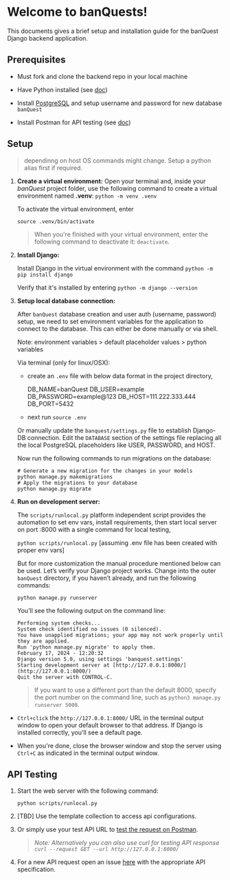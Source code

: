 
# Welcome to banQuests!

This documents gives a brief setup and installation guide for the banQuest Django backend application.

## Prerequisites

- Must fork and clone the backend repo in your local machine

- Have Python installed (see [doc](https://wiki.python.org/moin/BeginnersGuide/Download))

- Install [PostgreSQL](https://www.postgresql.org/download/) and setup username and password for new database `banQuest`

- Install Postman for API testing (see [doc](https://www.postman.com/downloads/))

## Setup

> dependinng on host OS commands might change. Setup a python alias first if required.

1.  **Create a virtual environment:**
	Open your terminal and, inside your _banQuest_ project folder, use the following command to create a virtual environment named **.venv**: `python -m venv .venv`

	To activate the virtual environment, enter
	
	`source .venv/bin/activate`
	
	> When you're finished with your virtual environment, enter the following command to deactivate it: `deactivate`.


2.  **Install Django:**

	Install Django in the virtual environment with the command
	`python -m pip install django`

	Verify that it's installed by entering
	`python -m django --version`

  

3.  **Setup local database connection:**

	After `banQuest` database creation and user auth (username, password) setup, we need to set environment variables for the application to connect to the database. This can either be done manually or via shell.

	Note: environment variables > default placeholder values > python variables

	Via terminal (only for linux/OSX):

	- create an `.env` file with below data format in the project directory,

		DB_NAME=banQuest
		DB_USER=example
		DB_PASSWORD=example@123
		DB_HOST=111.222.333.444
		DB_PORT=5432

	- next run `source .env`
	
	Or manually update the `banquest/settings.py` file to establish Django-DB connection.
	Edit the `DATABASE` section of the settings file replacing all the local PostgreSQL placeholders like USER, PASSWORD, and HOST.

	Now run the following commands to run migrations on the database:

		# Generate a new migration for the changes in your models
		python manage.py makemigrations
		# Apply the migrations to your database
		python manage.py migrate

4.  **Run on development server:**

	The `scripts/runlocal.py` platform independent script provides the automation to set env vars, install requirements, then start local server on port :8000 with a single command for local testing, 
	
	`python scripts/runlocal.py` [assuming .env file has been created with proper env vars]
	
	But for more customization the manual procedure mentioned below can be used.
	Let’s verify your Django project works. Change into the outer `banQuest` directory, if you haven’t already, and run the following commands:
	
	`python manage.py runserver`

	You’ll see the following output on the command line:
	
		Performing system checks...
		System check identified no issues (0 silenced).
		You have unapplied migrations; your app may not work properly until they are applied.
		Run 'python manage.py migrate' to apply them.
		February 17, 2024 - 12:20:32
		Django version 5.0, using settings 'banquest.settings'
		Starting development server at [http://127.0.0.1:8000/](http://127.0.0.1:8000/)
		Quit the server with CONTROL-C.

	> If you want to use a different port than the default 8000, specify the port number on the command line, such as `python3 manage.py runserver 5000`.

-  `Ctrl+click` the `http://127.0.0.1:8000/` URL in the terminal output window to open your default browser to that address. If Django is installed correctly, you'll see a default page.

  

- When you're done, close the browser window and stop the server using `Ctrl+C` as indicated in the terminal output window.

  

## API Testing

1. Start the web server with the following command:

	`python scripts/runlocal.py`

2. [TBD] Use the template collection to access api configurations.

3. Or simply use your test API URL to [test the request on Postman](https://www.geeksforgeeks.org/basics-of-api-testing-using-postman/).

	> *_Note_: Alternatively you can also use curl for testing API response
	>  `curl --request GET --url http://127.0.0.1:8000/`*

4. For a new API request open an issue [here](https://github.com/dosXdev/banQuest/issues) with the appropriate API specification.